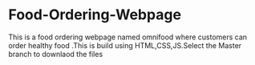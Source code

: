 # Food-Ordering-Webpage
This is a food ordering webpage named omnifood where customers can order healthy food .This is build using HTML,CSS,JS.Select the Master branch to downlaod the files
